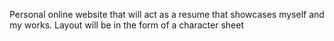 Personal online website that will act as a resume that showcases myself and my works. Layout will be in the form of a character sheet
